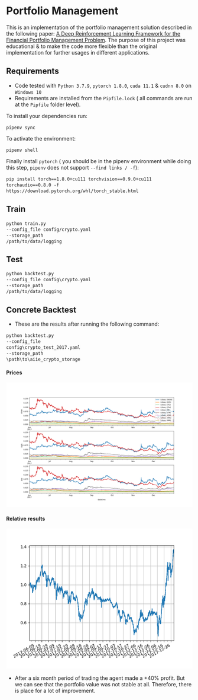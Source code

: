 # Portfolio Management

This is an implementation of the portfolio management solution described in the following paper:
[A Deep Reinforcement Learning Framework for the Financial Portfolio Management Problem](https://arxiv.org/abs/1706.10059).
The purpose of this project was educational & to make the code more flexible than the original implementation for further usages in different applications.

## Requirements
* Code tested with `Python 3.7.9`, `pytorch 1.8.0`, `cuda 11.1` & `cudnn 8.0` on `Windows 10`
* Requirements are installed from the `Pipfile.lock`
( all commands are run at the `Pipfile` folder level).
  
To install your dependencies run:
```shell
pipenv sync
```
To activate the environment:
```shell
pipenv shell
```

Finally install `pytorch` ( you should be in the pipenv environment while doing this step, `pipenv` does not support `--find links / -f`):
```shell
pip install torch==1.8.0+cu111 torchvision==0.9.0+cu111 torchaudio==0.8.0 -f https://download.pytorch.org/whl/torch_stable.html
```

## Train
```shell
python train.py
--config_file config/crypto.yaml
--storage_path
/path/to/data/logging
```

## Test
```shell
python backtest.py
--config_file config\crypto.yaml
--storage_path
/path/to/data/logging
```


## Concrete Backtest
* These are the results after running the following command:
```shell
python backtest.py
--config_file
config\crypto_test_2017.yaml
--storage_path
\path\to\aiie_crypto_storage
```

#### Prices
![Prices](images/prices.png)


#### Relative results
![Results](images/results.png)

* After a six month period of trading the agent made a +40% profit. But we can see that the portfolio value 
was not stable at all. Therefore, there is place for a lot of improvement.

